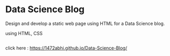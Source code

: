 # Data Science Blog
 Design and develop a static web page using HTML for a Data Science blog.
 
 using HTML, CSS
##
click here : https://1472abhi.github.io/Data-Science-Blog/
